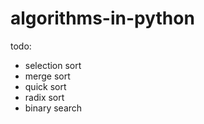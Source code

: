 # algorithms-in-python

todo:
* selection sort
* merge sort
* quick sort
* radix sort
* binary search
